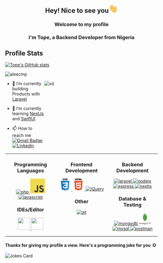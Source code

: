 <div align="center"><h2>Hey! Nice to see you<img src="https://github.com/ABSphreak/ABSphreak/blob/master/gifs/Hi.gif" width="30px"></h2></div>

<h3 align="center">Welcome to my profile</h3>
<h3 align="center">I'm Tope, a Backend Developer from Nigeria</h3>

## Profile Stats

[![Tope's GitHub stats](https://github-readme-stats.vercel.app/api?username=tope19)](https://github.com/anuraghazra/github-readme-stats)

<p align="left"> <img src="https://komarev.com/ghpvc/?username=aleecmp&label=Profile%20views&color=0e75b6&style=flat" alt="aleecmp" /> </p>

<img src="https://i.pinimg.com/originals/a2/b4/ae/a2b4ae4ebabcd10ff10a1581366f6df2.gif" alt="xd" align="right" width="375" height="240" />

- 🎯 I’m currently building Products with [Laravel](https://laravel.com/)

- 🌱 I’m currently learning  [NestJs](https://nestjs.com/) and [SwiftUI](https://developer.apple.com/xcode/swiftui)

-  📫 How to reach me [![Gmail Badge](https://img.shields.io/badge/-gmail-c14438?style=for-the-badge&logo=Gmail&logoColor=ffffff)](mailto:topeolotu75@gmail.com) [![Linkedin](https://img.shields.io/badge/LinkedIn-0077B5?style=for-the-badge&logo=linkedin&logoColor=white)](https://www.linkedin.com/in/olotu-tope-80032216a/)

<table><tr><td valign="top" width="33%">
<h3 align="center">Programming Languages</h3>
<p align="center"><a href="https://php.net/" > <img src="https://upload.wikimedia.org/wikipedia/commons/thumb/2/27/PHP-logo.svg/1200px-PHP-logo.svg.png" alt="php" width="50" height="50"/><a href="https://developer.mozilla.org/en-US/docs/Web/JavaScript" > <img src="https://raw.githubusercontent.com/devicons/devicon/master/icons/javascript/javascript-original.svg" alt="javascript" width="50" height="50"/> </a>
  <a href="https://developer.apple.com/swift" > <img src="https://developer.apple.com/swift/images/swift-og.png" alt="javascript" width="50" height="50"/> </a>
  </p>
  
<h3 align="center">IDEs/Editor</h3>
<p align="center"> <a href="https://code.visualstudio.com/" > <img src="https://res.cloudinary.com/canonical/image/fetch/f_auto,q_auto,fl_sanitize,c_fill,w_720/https://ubuntu.com/wp-content/uploads/c9f4/visualstudio_code-card.png" width="40" height="40"/> </a> <a href="https://www.jetbrains.com/phpstorm/" > <img src="https://upload.wikimedia.org/wikipedia/commons/thumb/c/c9/PhpStorm_Icon.svg/1200px-PhpStorm_Icon.svg.png" width="40" height="40"/> </a> </p>
  
</td><td valign="top" width="33%">
<h3 align="center">Frontend Development</h3>
<p align="center"> <a href="https://www.w3schools.com/css/" > <img src="https://raw.githubusercontent.com/devicons/devicon/master/icons/css3/css3-original-wordmark.svg" alt="css3" width="40" height="40"/> </a> <a href="https://www.w3.org/html/" > <img src="https://raw.githubusercontent.com/devicons/devicon/master/icons/html5/html5-original-wordmark.svg" alt="html5" width="40" height="40"/> </a> <a href="https://jquery.com/" > <img src="https://profilinator.rishav.dev/skills-assets/jquery.png" alt="jQuery" width="40" height="40"/> </a> </p>
  
<h3 align="center">Other</h3>
<p align="center"> <a href="https://git-scm.com/" > <img src="https://www.vectorlogo.zone/logos/git-scm/git-scm-icon.svg" alt="git" width="40" height="40"/> </a> </p>

</td><td valign="top" width="33%">
<h3 align="center">Backend Development</h3>
<p align="center"><a href="https://laravel.com" > <img src="https://laravelnews.imgix.net/images/laravel-featured.png?ixlib=php-3.3.1" alt="laravel" width="40" height="40"/> </a> <a href="https://nodejs.org" > <img src="https://www.vectorlogo.zone/logos/nodejs/nodejs-icon.svg" alt="nodejs" width="40" height="40"/> </a> <a href="https://expressjs.com" > <img src="https://avatars.githubusercontent.com/u/5658226?s=200&v=4" alt="express" width="40" height="40"/> </a> <a href="https://nestjs.com/" > <img src="https://camo.githubusercontent.com/c704e8013883cc3a04c7657e656fe30be5b188145d759a6aaff441658c5ffae0/68747470733a2f2f6e6573746a732e636f6d2f696d672f6c6f676f5f746578742e737667" alt="nestjs" width="40" height="40"/> </a> </p>

<h3 align="center">Database & Testing</h3>
<p align="center">  <a href="https://www.postgresql.org/" > <img src="https://cdn.icon-icons.com/icons2/2415/PNG/512/postgresql_original_wordmark_logo_icon_146392.png" alt="mongodb" width="40" height="40"/> </a> <a href="https://www.mongodb.com/" > <img src="https://raw.githubusercontent.com/devicons/devicon/master/icons/mongodb/mongodb-original-wordmark.svg" alt="mongodb" width="40" height="40"/> </a> <a href="https://www.mysql.com/" > <img src="https://www.vectorlogo.zone/logos/mysql/mysql-ar21.svg" alt="mysql" width="40" height="40"/> </a> <a href="https://postman.com" > <img src="https://www.vectorlogo.zone/logos/getpostman/getpostman-icon.svg" alt="postman" width="40" height="40"/> </a> </p>
  
</td></tr></table>


<h4>Thanks for giving my profile a view. Here's a programming joke for you :D</h4>
<img src="https://readme-jokes.vercel.app/api" alt="Jokes Card" />

